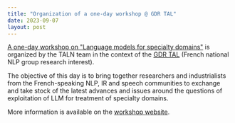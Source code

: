 ```yaml
---
title: "Organization of a one-day workshop @ GDR TAL"
date: 2023-09-07
layout: post
---
```


[A one-day workshop on "Language models for specialty domains"](https://gdr-tal-nantes.sciencesconf.org) is organized by the TALN team in the context of the [GDR TAL](https://gdr-tal.ls2n.fr/) (French national NLP group research interest).

The objective of this day is to bring together researchers and industrialists from the French-speaking NLP, IR and speech communities to exchange and take stock of the latest advances and issues around the questions of exploitation of LLM for treatment of specialty domains.

More information is available on the [workshop website](https://gdr-tal-nantes.sciencesconf.org).
